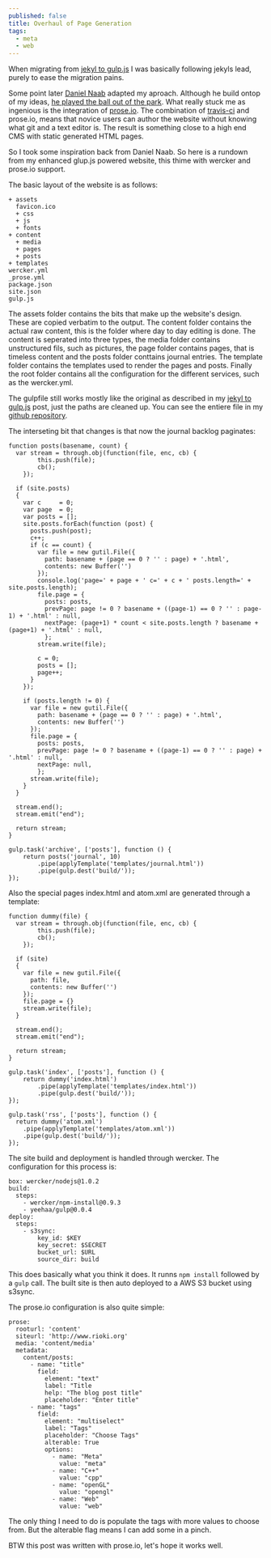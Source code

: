 ```yaml
---
published: false
title: Overhaul of Page Generation
tags: 
  - meta
  - web
---
```


When migrating from [jekyl to gulp.js][1] I was basically following jekyls lead, purely to ease the migration pains.

Some point later [Daniel Naab][2] adapted my aproach. Although he build ontop of my ideas, [he played the ball out of the park][3]. What really stuck me as ingenious is the integration of [prose.io][4]. The combination of [travis-ci][5] and prose.io, means that novice users can author the website without knowing what git and a text editor is. The result is something close to a high end CMS with static generated HTML pages.

<!--more-->

So I took some inspiration back from Daniel Naab. So here is a rundown from my enhanced glup.js powered website, this thime with wercker and prose.io support.

The basic layout of the website is as follows:

    + assets
      favicon.ico
      + css
      + js
      + fonts
    + content
      + media
      + pages
      + posts
    + templates
    wercker.yml
    _prose.yml
    package.json
    site.json
    gulp.js

The assets folder contains the bits that make up the website's design. These are copied verbatim to the output. The content folder contains the actual raw content, this is the folder where day to day editing is done. The content is seperated into three types, the media folder contains unstructured fils, such as pictures, the page folder contains pages, that is timeless content and the posts folder conttains journal entries.
The template folder contains the templates used to render the pages and posts. Finally the root folder contains all the configuration for the different services, such as the wercker.yml. 

The gulpfile still works mostly like the original as described in my [jekyl to gulp.js][1] post, just the paths are cleaned up. You can see the entiere file in my [github repository][7].

The interseting bit that changes is that now the journal backlog paginates: 

    function posts(basename, count) {
      var stream = through.obj(function(file, enc, cb) {
            this.push(file);
            cb();
        });
        
      if (site.posts)
      {
        var c     = 0;
        var page  = 0;
        var posts = [];
        site.posts.forEach(function (post) {
          posts.push(post);
          c++;
          if (c == count) {        
            var file = new gutil.File({
              path: basename + (page == 0 ? '' : page) + '.html',
              contents: new Buffer('')
            });
            console.log('page=' + page + ' c=' + c + ' posts.length=' + site.posts.length);
            file.page = {
              posts: posts, 
              prevPage: page != 0 ? basename + ((page-1) == 0 ? '' : page-1) + '.html' : null,
              nextPage: (page+1) * count < site.posts.length ? basename + (page+1) + '.html' : null,
              };
            stream.write(file);
            
            c = 0;
            posts = [];
            page++;
          }
        });   
        
        if (posts.length != 0) {
          var file = new gutil.File({
            path: basename + (page == 0 ? '' : page) + '.html',
            contents: new Buffer('')
          });
          file.page = {
            posts: posts, 
            prevPage: page != 0 ? basename + ((page-1) == 0 ? '' : page) + '.html' : null,
            nextPage: null,
            };
          stream.write(file);
        }
      }
      
      stream.end();
      stream.emit("end");
      
      return stream;
    }

    gulp.task('archive', ['posts'], function () {
        return posts('journal', 10)
            .pipe(applyTemplate('templates/journal.html'))
            .pipe(gulp.dest('build/'));
    });

Also the special pages index.html and atom.xml are generated through a template:

    function dummy(file) {
      var stream = through.obj(function(file, enc, cb) {
            this.push(file);
            cb();
        });
        
      if (site)
      {
        var file = new gutil.File({
          path: file,
          contents: new Buffer('')
        });
        file.page = {}        
        stream.write(file);        
      }
      
      stream.end();
      stream.emit("end");
      
      return stream;
    }
    
    gulp.task('index', ['posts'], function () {
        return dummy('index.html')
            .pipe(applyTemplate('templates/index.html'))
            .pipe(gulp.dest('build/'));
    });
    
    gulp.task('rss', ['posts'], function () {
      return dummy('atom.xml')
        .pipe(applyTemplate('templates/atom.xml'))
        .pipe(gulp.dest('build/'));
    });

The site build and deployment is handled through wercker. The configuration for this process is:

    box: wercker/nodejs@1.0.2
    build:
      steps:
        - wercker/npm-install@0.9.3
        - yeehaa/gulp@0.0.4
    deploy:
      steps:
        - s3sync:
            key_id: $KEY
            key_secret: $SECRET
            bucket_url: $URL
            source_dir: build

This does basically what you think it does. It runns `npm install` followed by a `gulp` call. The built site is then auto deployed to a AWS S3 bucket using s3sync. 

The prose.io configuration is also quite simple:

    prose:
      rooturl: 'content'
      siteurl: 'http://www.rioki.org'
      media: 'content/media'
      metadata:
        content/posts:      
          - name: "title"
            field:
              element: "text"
              label: "Title
              help: "The blog post title"
              placeholder: "Enter title"
          - name: "tags"
            field:
              element: "multiselect"
              label: "Tags"
              placeholder: "Choose Tags"
              alterable: True
              options:
                - name: "Meta"
                  value: "meta"
                - name: "C++"
                  value: "cpp"
                - name: "openGL"
                  value: "opengl"
                - name: "Web"
                  value: "web"

The only thing I need to do is populate the tags with more values to choose from. But the alterable flag means I can add some in a pinch.

BTW this post was written with prose.io, let's hope it works well.

[1]: /2014/06/09/jekyll-to-gulp.html
[2]: http://blog.crushingpennies.com/
[3]: http://blog.crushingpennies.com/a-static-site-generator-with-gulp-proseio-and-travis-ci.html
[4]: http://prose.io/
[5]: http://travis-ci.org/
[6]: http://wercker.com/
[7]: https://github.com/rioki/www.rioki.org/blob/master/gulpfile.js